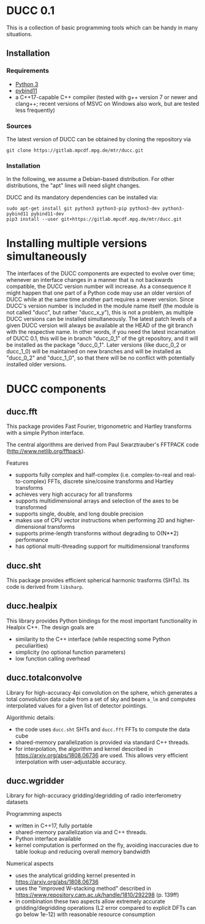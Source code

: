 DUCC 0.1
========

This is a collection of basic programming tools which can be handy in many
situations.


Installation
------------

### Requirements

- [Python 3](https://www.python.org/)
- [pybind11](https://github.com/pybind/pybind11)
- a C++17-capable C++ compiler (tested with g++ version 7 or newer and clang++;
  recent versions of MSVC on Windows also work, but are tested less frequently)

### Sources

The latest version of DUCC can be obtained by cloning the repository via

    git clone https://gitlab.mpcdf.mpg.de/mtr/ducc.git

### Installation

In the following, we assume a Debian-based distribution. For other
distributions, the "apt" lines will need slight changes.

DUCC and its mandatory dependencies can be installed via:

    sudo apt-get install git python3 python3-pip python3-dev python3-pybind11 pybind11-dev
    pip3 install --user git+https://gitlab.mpcdf.mpg.de/mtr/ducc.git


Installing multiple versions simultaneously
===========================================

The interfaces of the DUCC components are expected to evolve over time; whenever
an interface changes in a manner that is not backwards compatible, the DUCC
version number will increase. As a consequence it might happen that one part of
a Python code may use an older version of DUCC while at the same time another
part requires a newer version. Since DUCC's version number is included in the
module name itself (the module is not called "ducc", but rather "ducc_x_y"),
this is not a problem, as multiple DUCC versions can be installed
simultaneously.
The latest patch levels of a given DUCC version will always be available at the
HEAD of the git branch with the respective name. In other words, if you need
the latest incarnation of DUCC 0.1, this will be in branch "ducc_0_1" of the
git repository, and it will be installed as the package "ducc_0_1".
Later versions (like ducc_0_2 or ducc_1_0) will be maintained on new branches
and will be installed as "ducc_0_2" and "ducc_1_0", so that there will be no
conflict with potentially installed older versions.


DUCC components
===============

ducc.fft
--------

This package provides Fast Fourier, trigonometric and Hartley transforms with a
simple Python interface.

The central algorithms are derived from Paul Swarztrauber's FFTPACK code
(http://www.netlib.org/fftpack).

Features
- supports fully complex and half-complex (i.e. complex-to-real and
  real-to-complex) FFTs, discrete sine/cosine transforms and Hartley transforms
- achieves very high accuracy for all transforms
- supports multidimensional arrays and selection of the axes to be transformed
- supports single, double, and long double precision
- makes use of CPU vector instructions when performing 2D and higher-dimensional
  transforms
- supports prime-length transforms without degrading to O(N**2) performance
- has optional multi-threading support for multidimensional transforms


ducc.sht
--------

This package provides efficient spherical harmonic trasforms (SHTs). Its code
is derived from `libsharp`.


ducc.healpix
------------

This library provides Python bindings for the most important
functionality in Healpix C++. The design goals are
- similarity to the C++ interface (while respecting some Python peculiarities)
- simplicity (no optional function parameters)
- low function calling overhead


ducc.totalconvolve
------------------

Library for high-accuracy 4pi convolution on the sphere, which generates a
total convolution data cube from a set of sky and beam `a_lm` and computes
interpolated values for a given list of detector pointings.

Algorithmic details:
- the code uses `ducc.sht` SHTs and `ducc.fft` FFTs to compute the data cube
- shared-memory parallelization is provided via standard C++ threads.
- for interpolation, the algorithm and kernel described in
  https://arxiv.org/abs/1808.06736 are used. This allows very efficient
  interpolation with user-adjustable accuracy.


ducc.wgridder
-------------

Library for high-accuracy gridding/degridding of radio interferometry datasets

Programming aspects
- written in C++17, fully portable
- shared-memory parallelization via and C++ threads.
- Python interface available
- kernel computation is performed on the fly, avoiding inaccuracies
  due to table lookup and reducing overall memory bandwidth

Numerical aspects
- uses the analytical gridding kernel presented in
  https://arxiv.org/abs/1808.06736
- uses the "improved W-stacking method" described in
  https://www.repository.cam.ac.uk/handle/1810/292298 (p. 139ff)
- in combination these two aspects allow extremely accurate gridding/degridding
  operations (L2 error compared to explicit DFTs can go below 1e-12) with
  reasonable resource consumption
